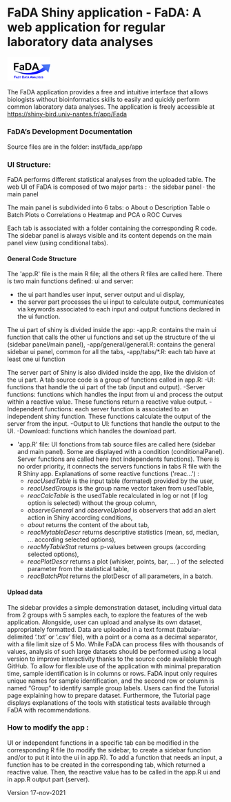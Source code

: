 # FaDA Shiny application - FaDA: A web application for regular laboratory data analyses
<img src="https://github.com/danger-r/FaDAapp/blob/master/www/IconOct19.png" width="100" /> 

The FaDA application provides a free and intuitive interface that allows biologists without bioinformatics skills to easily and quickly perform common laboratory data analyses.
The application is freely accessible at https://shiny-bird.univ-nantes.fr/app/Fada


###  FaDA’s Development Documentation
Source files are in the folder: inst/fada_app/app

### UI Structure:
FaDA performs different statistical analyses from the uploaded table.
The web UI of FaDA is composed of two major parts :
·	the sidebar panel
·	the main panel

The main panel is subdivided into 6 tabs:
o	About
o	Description Table
o	Batch Plots
o	Correlations
o	Heatmap and PCA
o	ROC Curves

Each tab is associated with a folder containing the corresponding R code. The sidebar panel is always visible and its content depends on the main panel view (using conditional tabs).

#### General Code Structure
The 'app.R' file is the main R file; all the others R files are called here.
There is two main functions defined: ui and server:
  - the ui part handles user input, server output and ui display, 
  - the server part processes the ui input to calculate output, communicates via keywords associated to each input and output functions declared in the ui function.

The ui part of shiny is divided inside the app:
	-app.R: contains the main ui function that calls the other ui functions and set up the structure of the ui (sidebar panel/main panel),
	-app/general/general.R: contains the general sidebar ui panel, common for all the tabs,
	-app/tabs/*.R: each tab have at least one ui function

The server part of Shiny is also divided inside the app, like the division of the ui part.
A tab source code is a group of functions called in app.R:
	-UI: functions that handle the ui part of the tab (input and output).
	-Server functions: functions which handles the input from ui and process the output within a reactive value. These functions return a reactive value output.
	-Independent functions: each server function is associated to an independent shiny function. These functions calculate the output of the server from the input.
	-Output to UI: functions that handle the output to the UI.
	-Download: functions which handles the download part.

- 'app.R' file:
UI fonctions from tab source files are called here (sidebar and main panel). Some are displayed with a condition (conditionalPanel).
Server functions are called here (not independents functions). There is no order priority, it connects the servers functions in tabs R file with the R Shiny app.
Explanations of some reactive functions ('reac...') :
	- _reacUsedTable_ is the input table (formated) provided by the user,
	- _reacUsedGroups_ is the group name vector taken from usedTable,
	- _reacCalcTable_ is the usedTable recalculated in log or not (if log option is selected) without the group column,
	- _observeGeneral_ and _observeUpload_ is observers that add an alert action in Shiny according conditions,
	- _about_ returns the content of the about tab,
	- _reacMytableDescr_ returns descriptive statistics (mean, sd, median, ... according selected options),
	- _reacMyTableStat_ returns p-values between groups (according selected options),
	- _reacPlotDescr_ returns a plot (whisker, points, bar, ... ) of the selected parameter from the statistical table,
	- _reacBatchPlot_ returns the plotDescr of all parameters, in a batch.


#### Upload data
The sidebar provides a simple demonstration dataset, including virtual data from 2 groups with 5 samples each, to explore the features of the web application. Alongside, user can upload and analyse its own dataset, appropriately formatted. Data are uploaded in a text format (tabular-delimited ‘.txt’ or ‘.csv’ file), with a point or a coma as a decimal separator, with a file limit size of 5 Mo. While FaDA can process files with thousands of values, analysis of such large datasets should be performed using a local version to improve interactivity thanks to the source code available through GitHub.
To allow for flexible use of the application with minimal preparation time, sample identification is in columns or rows. FaDA input only requires unique names for sample identification, and the second row or column is named “Group” to identify sample group labels.
Users can find the Tutorial page explaining how to prepare dataset. Furthermore, the Tutorial page displays explanations of the tools with statistical tests available through FaDA with recommendations.

  
### How to modify the app :
UI or independent functions in a specific tab can be modified in the corresponding R file (to modify the sidebar, to create a sidebar function and/or to put it into the ui in app.R).
To add a function that needs an input, a function has to be created in the corresponding tab, which returned a reactive value. Then, the reactive value has to be called in the app.R ui and in app.R output part (server).


Version 17-nov-2021
